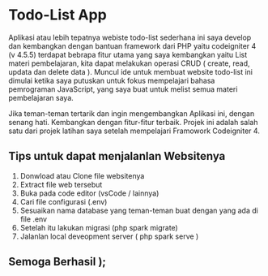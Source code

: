 # Todo-List App

 Aplikasi atau lebih tepatnya webiste todo-list sederhana ini saya develop dan kembangkan dengan bantuan framework dari PHP yaitu codeigniter 4 (v 4.5.5)
 terdapat bebrapa fitur utama yang saya kembangkan yaitu List materi pembelajaran, kita dapat melakukan operasi CRUD ( create, read, updata dan delete data ).
 Muncul ide untuk membuat website todo-list ini dimulai ketika saya putuskan untuk fokus mempelajari bahasa pemrograman JavaScript, yang saya buat untuk melist semua materi pembelajaran saya. 

 Jika teman-teman tertarik dan ingin mengembangkan Aplikasi ini, dengan senang hati. Kembangkan dengan fitur-fitur terbaik. Projek ini adalah salah satu dari projek latihan saya setelah mempelajari Framowork Codeigniter 4.

 ## Tips untuk dapat menjalanlan Websitenya

 1. Donwload atau Clone file websitenya
 2. Extract file web tersebut
 3. Buka pada code editor (vsCode / lainnya)
 4. Cari file configurasi (.env)
 5. Sesuaikan nama database yang teman-teman buat dengan yang ada di file .env
 6. Setelah itu lakukan migrasi (php spark migrate)
 7. Jalanlan local deveopment server ( php spark serve )

## Semoga Berhasil );
 




